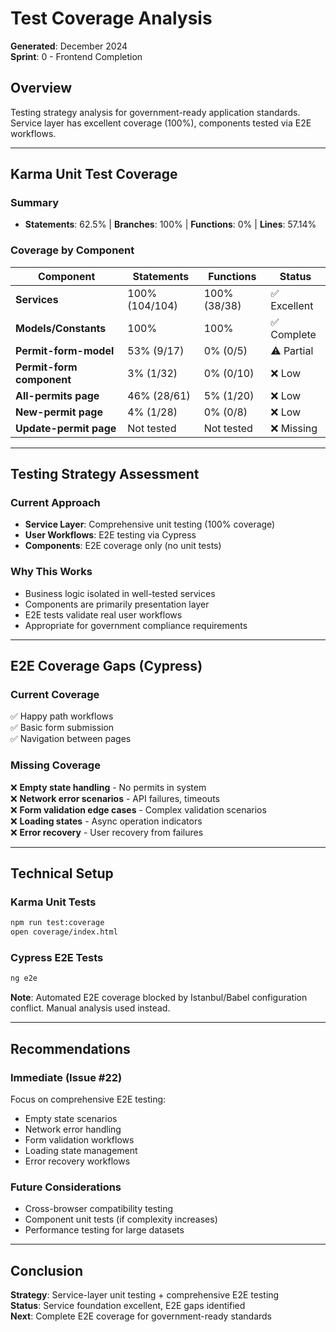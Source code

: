 # Test Coverage Analysis

**Generated**: December 2024  
**Sprint**: 0 - Frontend Completion

## Overview

Testing strategy analysis for government-ready application standards. Service layer has excellent coverage (100%), components tested via E2E workflows.

---

## Karma Unit Test Coverage

### Summary

- **Statements**: 62.5% | **Branches**: 100% | **Functions**: 0% | **Lines**: 57.14%

### Coverage by Component

| Component                 | Statements     | Functions    | Status       |
| ------------------------- | -------------- | ------------ | ------------ |
| **Services**              | 100% (104/104) | 100% (38/38) | ✅ Excellent |
| **Models/Constants**      | 100%           | 100%         | ✅ Complete  |
| **Permit-form-model**     | 53% (9/17)     | 0% (0/5)     | ⚠️ Partial   |
| **Permit-form component** | 3% (1/32)      | 0% (0/10)    | ❌ Low       |
| **All-permits page**      | 46% (28/61)    | 5% (1/20)    | ❌ Low       |
| **New-permit page**       | 4% (1/28)      | 0% (0/8)     | ❌ Low       |
| **Update-permit page**    | Not tested     | Not tested   | ❌ Missing   |

---

## Testing Strategy Assessment

### Current Approach

- **Service Layer**: Comprehensive unit testing (100% coverage)
- **User Workflows**: E2E testing via Cypress
- **Components**: E2E coverage only (no unit tests)

### Why This Works

- Business logic isolated in well-tested services
- Components are primarily presentation layer
- E2E tests validate real user workflows
- Appropriate for government compliance requirements

---

## E2E Coverage Gaps (Cypress)

### Current Coverage

✅ Happy path workflows  
✅ Basic form submission  
✅ Navigation between pages

### Missing Coverage

❌ **Empty state handling** - No permits in system  
❌ **Network error scenarios** - API failures, timeouts  
❌ **Form validation edge cases** - Complex validation scenarios  
❌ **Loading states** - Async operation indicators  
❌ **Error recovery** - User recovery from failures

---

## Technical Setup

### Karma Unit Tests

```bash
npm run test:coverage
open coverage/index.html
```

### Cypress E2E Tests

```bash
ng e2e
```

**Note**: Automated E2E coverage blocked by Istanbul/Babel configuration conflict. Manual analysis used instead.

---

## Recommendations

### Immediate (Issue #22)

Focus on comprehensive E2E testing:

- Empty state scenarios
- Network error handling
- Form validation workflows
- Loading state management
- Error recovery workflows

### Future Considerations

- Cross-browser compatibility testing
- Component unit tests (if complexity increases)
- Performance testing for large datasets

---

## Conclusion

**Strategy**: Service-layer unit testing + comprehensive E2E testing  
**Status**: Service foundation excellent, E2E gaps identified  
**Next**: Complete E2E coverage for government-ready standards

